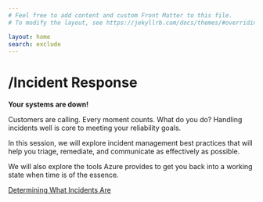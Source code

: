```yaml
---
# Feel free to add content and custom Front Matter to this file.
# To modify the layout, see https://jekyllrb.com/docs/themes/#overriding-theme-defaults

layout: home
search: exclude
---
```


# /Incident Response

**Your systems are down!**

Customers are calling. Every moment counts. What do you do? Handling incidents well is core to meeting your reliability goals.

In this session, we will explore incident management best practices that will help you triage, remediate, and communicate as effectively as possible.

We will also explore the tools Azure provides to get you back into a working state when time is of the essence.

[Determining What Incidents Are](http://devopschampion.com/2020/03/04/2020-02-25-Determining-What-Incidents-Are.html)